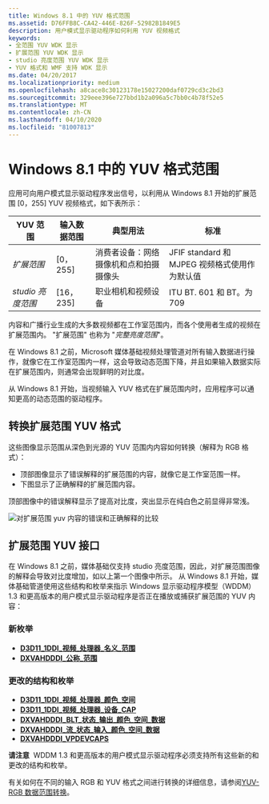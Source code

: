 ```yaml
---
title: Windows 8.1 中的 YUV 格式范围
ms.assetid: D76FFB8C-CA42-446E-826F-52982B1849E5
description: 用户模式显示驱动程序如何利用 YUV 视频格式
keywords:
- 全范围 YUV WDK 显示
- 扩展范围 YUV WDK 显示
- studio 亮度范围 YUV WDK 显示
- YUV 格式和 WMF 支持 WDK 显示
ms.date: 04/20/2017
ms.localizationpriority: medium
ms.openlocfilehash: a8cace8c30123178e15027200daf0729cd3c2bd3
ms.sourcegitcommit: 329eee396e727bbd1b2a096a5c7bb0c4b78f52e5
ms.translationtype: MT
ms.contentlocale: zh-CN
ms.lasthandoff: 04/10/2020
ms.locfileid: "81007813"
---
```

# <a name="yuv-format-ranges-in-windows81"></a>Windows 8.1 中的 YUV 格式范围


应用可向用户模式显示驱动程序发出信号，以利用从 Windows 8.1 开始的扩展范围 \[0，255\] YUV 视频格式，如下表所示：

| YUV 范围                | 输入数据范围 | 典型用法                                           | 标准                                                  |
|--------------------------|------------------|---------------------------------------------------------|-----------------------------------------------------------|
| *扩展范围*         | \[0，255\]       | 消费者设备：网络摄像机和点和拍摄摄像头 | JFIF standard 和 MJPEG 视频格式使用作为默认值 |
| *studio 亮度范围* | \[16，235\]      | 职业相机和视频设备                | ITU BT. 601 和 BT。为709                                     |

 

内容和广播行业生成的大多数视频都在工作室范围内，而各个使用者生成的视频在扩展范围内。 "扩展范围" 也称为 "*完整亮度范围*"。

在 Windows 8.1 之前，Microsoft 媒体基础视频处理管道对所有输入数据进行操作，就像它在工作室范围内一样，这会导致动态范围下降，并且如果输入数据实际在扩展范围内，则通常会出现鲜明的对比度。

从 Windows 8.1 开始，当视频输入 YUV 格式在扩展范围内时，应用程序可以通知更高的动态范围的驱动程序。

## <a name="span-idconverting_extended-range_yuv_formatspanspan-idconverting_extended-range_yuv_formatspanspan-idconverting_extended-range_yuv_formatspanconverting-extended-range-yuv-format"></a><span id="Converting_extended-range_YUV_format"></span><span id="converting_extended-range_yuv_format"></span><span id="CONVERTING_EXTENDED-RANGE_YUV_FORMAT"></span>转换扩展范围 YUV 格式


这些图像显示范围从深色到光源的 YUV 范围内内容如何转换（解释为 RGB 格式）：

-   顶部图像显示了错误解释的扩展范围的内容，就像它是工作室范围一样。
-   下图显示了正确解释的扩展范围内容。

顶部图像中的错误解释显示了提高对比度，突出显示在纯白色之前显得非常浅。

![对扩展范围 yuv 内容的错误和正确解释的比较](images/extended-range-yuv.png)

## <a name="span-idextended-range_yuv_interfacespanspan-idextended-range_yuv_interfacespanspan-idextended-range_yuv_interfacespanextended-range-yuv-interface"></a><span id="Extended-range_YUV_interface"></span><span id="extended-range_yuv_interface"></span><span id="EXTENDED-RANGE_YUV_INTERFACE"></span>扩展范围 YUV 接口


在 Windows 8.1 之前，媒体基础仅支持 studio 亮度范围，因此，对扩展范围图像的解释会导致对比度增加，如以上第一个图像中所示。 从 Windows 8.1 开始，媒体基础管道使用这些结构和枚举来指示 Windows 显示驱动程序模型（WDDM）1.3 和更高版本的用户模式显示驱动程序是否正在播放或捕获扩展范围的 YUV 内容：

### <a name="span-idnew_enumerationsspanspan-idnew_enumerationsspanspan-idnew_enumerationsspannew-enumerations"></a><span id="New_enumerations"></span><span id="new_enumerations"></span><span id="NEW_ENUMERATIONS"></span>新枚举

-   [**D3D11\_1DDI\_视频\_处理器\_名义\_范围**](https://docs.microsoft.com/windows-hardware/drivers/ddi/d3d10umddi/ne-d3d10umddi-d3d11_1ddi_video_processor_nominal_range)
-   [**DXVAHDDDI\_公称\_范围**](https://docs.microsoft.com/windows-hardware/drivers/ddi/d3dumddi/ne-d3dumddi-_dxvahdddi_nominal_range)

### <a name="span-idchanged_structures_and_enumerationsspanspan-idchanged_structures_and_enumerationsspanspan-idchanged_structures_and_enumerationsspanchanged-structures-and-enumerations"></a><span id="Changed_structures_and_enumerations"></span><span id="changed_structures_and_enumerations"></span><span id="CHANGED_STRUCTURES_AND_ENUMERATIONS"></span>更改的结构和枚举

-   [**D3D11\_1DDI\_视频\_处理器\_颜色\_空间**](https://docs.microsoft.com/windows-hardware/drivers/ddi/d3d10umddi/ns-d3d10umddi-d3d11_1ddi_video_processor_color_space)
-   [**D3D11\_1DDI\_视频\_处理器\_设备\_CAP**](https://docs.microsoft.com/windows-hardware/drivers/ddi/d3d10umddi/ne-d3d10umddi-d3d11_1ddi_video_processor_device_caps)
-   [**DXVAHDDDI\_BLT\_状态\_输出\_颜色\_空间\_数据**](https://docs.microsoft.com/windows-hardware/drivers/ddi/d3dumddi/ns-d3dumddi-_dxvahdddi_blt_state_output_color_space_data)
-   [**DXVAHDDDI\_流\_状态\_输入\_颜色\_空间\_数据**](https://docs.microsoft.com/windows-hardware/drivers/ddi/d3dumddi/ns-d3dumddi-_dxvahdddi_stream_state_input_color_space_data)
-   [**DXVAHDDDI\_VPDEVCAPS**](https://docs.microsoft.com/windows-hardware/drivers/ddi/d3dumddi/ns-d3dumddi-_dxvahdddi_vpdevcaps)

**请注意**  WDDM 1.3 和更高版本的用户模式显示驱动程序必须支持所有这些新的和更改的结构和枚举。

 

有关如何在不同的输入 RGB 和 YUV 格式之间进行转换的详细信息，请参阅[YUV-RGB 数据范围转换](yuv-rgb-data-range-conversions.md)。

 

 





